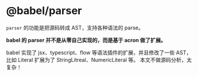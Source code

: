 # @babel/parser

`parser` 的功能是把源码转成 AST，支持各种语法的 parse。

**babel 的 parser 并不是从零自己实现的，而是基于 acron 做了扩展。**

babel 实现了 jsx、typescript、flow 等语法插件的扩展，并且修改了一些 AST，比如 Literal 扩展为了 StringLitreal、NumericLiteral 等。
本文不做源码分析，太复杂！
